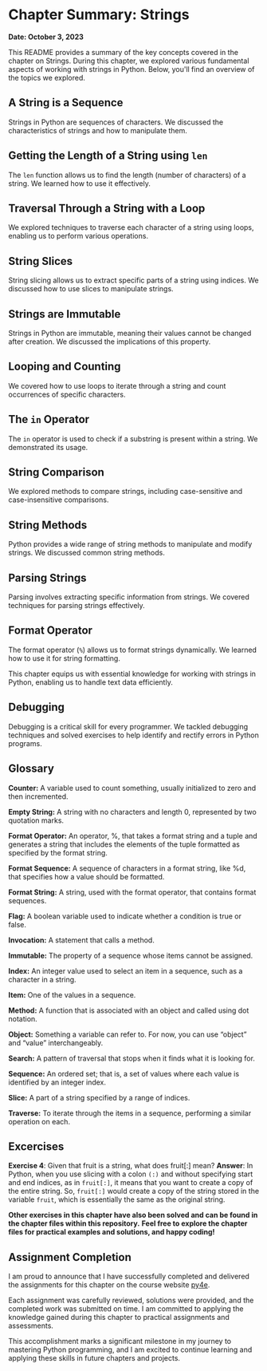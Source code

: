 # Chapter Summary: Strings
**Date: October 3, 2023**

This README provides a summary of the key concepts covered in the chapter on Strings. During this chapter, we explored various fundamental aspects of working with strings in Python. Below, you'll find an overview of the topics we explored.

## A String is a Sequence

Strings in Python are sequences of characters. We discussed the characteristics of strings and how to manipulate them.

## Getting the Length of a String using `len`

The `len` function allows us to find the length (number of characters) of a string. We learned how to use it effectively.

## Traversal Through a String with a Loop

We explored techniques to traverse each character of a string using loops, enabling us to perform various operations.

## String Slices

String slicing allows us to extract specific parts of a string using indices. We discussed how to use slices to manipulate strings.

## Strings are Immutable

Strings in Python are immutable, meaning their values cannot be changed after creation. We discussed the implications of this property.

## Looping and Counting

We covered how to use loops to iterate through a string and count occurrences of specific characters.

## The `in` Operator

The `in` operator is used to check if a substring is present within a string. We demonstrated its usage.

## String Comparison

We explored methods to compare strings, including case-sensitive and case-insensitive comparisons.

## String Methods

Python provides a wide range of string methods to manipulate and modify strings. We discussed common string methods.

## Parsing Strings

Parsing involves extracting specific information from strings. We covered techniques for parsing strings effectively.

## Format Operator

The format operator (`%`) allows us to format strings dynamically. We learned how to use it for string formatting.

This chapter equips us with essential knowledge for working with strings in Python, enabling us to handle text data efficiently.

## Debugging

Debugging is a critical skill for every programmer. We tackled debugging techniques and solved exercises to help identify and rectify errors in Python programs.

## Glossary

**Counter:** A variable used to count something, usually initialized to zero and then incremented.

**Empty String:** A string with no characters and length 0, represented by two quotation marks.

**Format Operator:** An operator, %, that takes a format string and a tuple and generates a string that includes the elements of the tuple formatted as specified by the format string.

**Format Sequence:** A sequence of characters in a format string, like %d, that specifies how a value should be formatted.

**Format String:** A string, used with the format operator, that contains format sequences.

**Flag:** A boolean variable used to indicate whether a condition is true or false.

**Invocation:** A statement that calls a method.

**Immutable:** The property of a sequence whose items cannot be assigned.

**Index:** An integer value used to select an item in a sequence, such as a character in a string.

**Item:** One of the values in a sequence.

**Method:** A function that is associated with an object and called using dot notation.

**Object:** Something a variable can refer to. For now, you can use “object” and “value” interchangeably.

**Search:** A pattern of traversal that stops when it finds what it is looking for.

**Sequence:** An ordered set; that is, a set of values where each value is identified by an integer index.

**Slice:** A part of a string specified by a range of indices.

**Traverse:** To iterate through the items in a sequence, performing a similar operation on each.


## Excercises

**Exercise 4**: Given that fruit is a string, what does fruit[:] mean?
**Answer**: In Python, when you use slicing with a colon `(:)` and without specifying start and end indices, as in `fruit[:]`, it means that you want to create a copy of the entire string. So, `fruit[:]` would create a copy of the string stored in the variable `fruit`, which is essentially the same as the original string.

**Other exercises in this chapter have also been solved and can be found in the chapter files within this repository.**
**Feel free to explore the chapter files for practical examples and solutions, and happy coding!**

## Assignment Completion

I am proud to announce that I have successfully completed and delivered the assignments for this chapter on the course website [py4e](https://www.py4e.com/). 

Each assignment was carefully reviewed, solutions were provided, and the completed work was submitted on time. I am committed to applying the knowledge gained during this chapter to practical assignments and assessments.

This accomplishment marks a significant milestone in my journey to mastering Python programming, and I am excited to continue learning and applying these skills in future chapters and projects.
